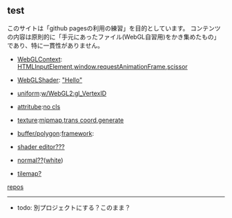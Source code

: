 ## test
このサイトは「github pagesの利用の練習」を目的としています。
コンテンツの内容は原則的に「手元にあったファイル(WebGL自習用)をかき集めたもの」であり、特に一貫性がありません。
+ [WebGLContext](junk/short01.html): [HTMLInputElement](junk/short01.1.html),[window.requestAnimationFrame](junk/short01.2.html),[scissor](junk/short02.html)
+ [WebGLShader](junk/short03.html): ["Hello"](junk/short08.html)

+ [uniform](junk/short03.1.html):[w/WebGL2:gl_VertexID](junk/short03.2.html)
+ [attritube](junk/short04.html):[no cls](junk/short04.1.html)
+ [texture](junk/short05.html):[mipmap](junk/short05.1.html),[trans coord](junk/short05.2.html),[generate](junk/short09.html)
+ [buffer/polygon](junk/short06.html):[framework](junk/short07.html):

+ [shader editor???](junk/short11.html)
+ [normal??](junk/short10.html)([white](junk/short10.1.html))
+ [tilemap?](tilemaps/mapwebgl.html)

[repos](https://github.com/diska/diska.github.io)

----
- todo: 別プロジェクトにする？このまま？
